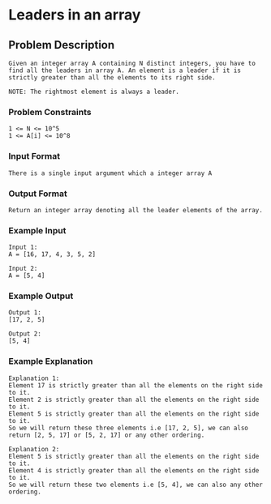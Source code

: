 # Leaders in an array

## Problem Description
````
Given an integer array A containing N distinct integers, you have to find all the leaders in array A. An element is a leader if it is strictly greater than all the elements to its right side.

NOTE: The rightmost element is always a leader.
````

### Problem Constraints
````
1 <= N <= 10^5
1 <= A[i] <= 10^8
````

### Input Format
````
There is a single input argument which a integer array A
````

### Output Format
````
Return an integer array denoting all the leader elements of the array.
````

### Example Input
````
Input 1:
A = [16, 17, 4, 3, 5, 2]

Input 2:
A = [5, 4]
````

### Example Output
````
Output 1:
[17, 2, 5]

Output 2:
[5, 4]
````

### Example Explanation
````
Explanation 1:
Element 17 is strictly greater than all the elements on the right side to it.
Element 2 is strictly greater than all the elements on the right side to it.
Element 5 is strictly greater than all the elements on the right side to it.
So we will return these three elements i.e [17, 2, 5], we can also return [2, 5, 17] or [5, 2, 17] or any other ordering.

Explanation 2:
Element 5 is strictly greater than all the elements on the right side to it.
Element 4 is strictly greater than all the elements on the right side to it.
So we will return these two elements i.e [5, 4], we can also any other ordering.
````